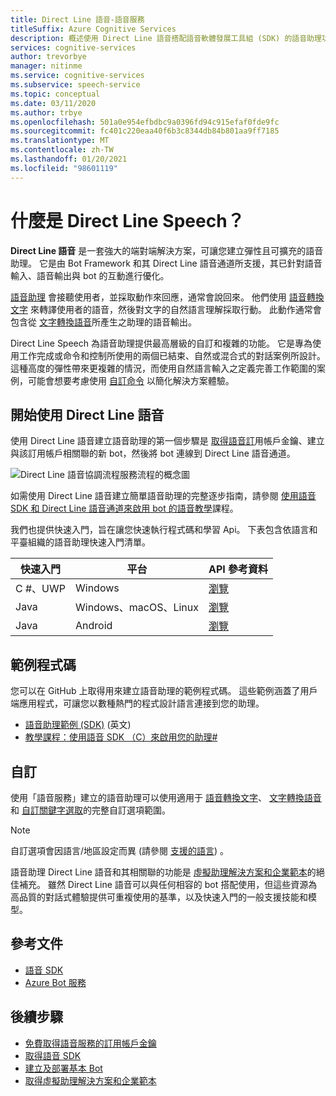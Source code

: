 ```yaml
---
title: Direct Line 語音-語音服務
titleSuffix: Azure Cognitive Services
description: 概述使用 Direct Line 語音搭配語音軟體發展工具組 (SDK) 的語音助理功能、功能及限制。
services: cognitive-services
author: trevorbye
manager: nitinme
ms.service: cognitive-services
ms.subservice: speech-service
ms.topic: conceptual
ms.date: 03/11/2020
ms.author: trbye
ms.openlocfilehash: 501a0e954efbdbc9a0396fd94c915efaf0fde9fc
ms.sourcegitcommit: fc401c220eaa40f6b3c8344db84b801aa9ff7185
ms.translationtype: MT
ms.contentlocale: zh-TW
ms.lasthandoff: 01/20/2021
ms.locfileid: "98601119"
---
```

# <a name="what-is-direct-line-speech"></a>什麼是 Direct Line Speech？

**Direct Line 語音** 是一套強大的端對端解決方案，可讓您建立彈性且可擴充的語音助理。 它是由 Bot Framework 和其 Direct Line 語音通道所支援，其已針對語音輸入、語音輸出與 bot 的互動進行優化。

[語音助理](voice-assistants.md) 會接聽使用者，並採取動作來回應，通常會說回來。 他們使用 [語音轉換文字](speech-to-text.md) 來轉譯使用者的語音，然後對文字的自然語言理解採取行動。 此動作通常會包含從 [文字轉換語音](text-to-speech.md)所產生之助理的語音輸出。

Direct Line Speech 為語音助理提供最高層級的自訂和複雜的功能。 它是專為使用工作完成或命令和控制所使用的兩個已結束、自然或混合式的對話案例所設計。 這種高度的彈性帶來更複雜的情況，而使用自然語言輸入之定義完善工作範圍的案例，可能會想要考慮使用 [自訂命令](custom-commands.md) 以簡化解決方案體驗。

## <a name="getting-started-with-direct-line-speech"></a>開始使用 Direct Line 語音

使用 Direct Line 語音建立語音助理的第一個步驟是 [取得語音訂](overview.md#try-the-speech-service-for-free)用帳戶金鑰、建立與該訂用帳戶相關聯的新 bot，然後將 bot 連線到 Direct Line 語音通道。

   ![Direct Line 語音協調流程服務流程的概念圖](media/voice-assistants/overview-directlinespeech.png "語音通道流程")

如需使用 Direct Line 語音建立簡單語音助理的完整逐步指南，請參閱 [使用語音 SDK 和 Direct Line 語音通道來啟用 bot 的語音教學](tutorial-voice-enable-your-bot-speech-sdk.md)課程。

我們也提供快速入門，旨在讓您快速執行程式碼和學習 Api。 下表包含依語言和平臺組織的語音助理快速入門清單。

| 快速入門 | 平台 | API 參考資料 |
|------------|----------|---------------|
| C #、UWP | Windows | [瀏覽](/dotnet/api/microsoft.cognitiveservices.speech) |
| Java | Windows、macOS、Linux | [瀏覽](/java/api/com.microsoft.cognitiveservices.speech) |
| Java | Android | [瀏覽](/java/api/com.microsoft.cognitiveservices.speech) |

## <a name="sample-code"></a>範例程式碼

您可以在 GitHub 上取得用來建立語音助理的範例程式碼。 這些範例涵蓋了用戶端應用程式，可讓您以數種熱門的程式設計語言連接到您的助理。

* [語音助理範例 (SDK)](https://aka.ms/csspeech/samples/#voice-assistants-quickstarts) \(英文\)
* [教學課程：使用語音 SDK （C）來啟用您的助理#](tutorial-voice-enable-your-bot-speech-sdk.md)

## <a name="customization"></a>自訂

使用「語音服務」建立的語音助理可以使用適用于 [語音轉換文字](speech-to-text.md)、 [文字轉換語音](text-to-speech.md)和 [自訂關鍵字選取](./custom-keyword-basics.md)的完整自訂選項範圍。

> [!NOTE]
> 自訂選項會因語言/地區設定而異 (請參閱 [支援的語言](./language-support.md)) 。

語音助理 Direct Line 語音和其相關聯的功能是 [虛擬助理解決方案和企業範本](/azure/bot-service/bot-builder-enterprise-template-overview)的絕佳補充。 雖然 Direct Line 語音可以與任何相容的 bot 搭配使用，但這些資源為高品質的對話式體驗提供可重複使用的基準，以及快速入門的一般支援技能和模型。

## <a name="reference-docs"></a>參考文件

* [語音 SDK](./speech-sdk.md)
* [Azure Bot 服務](/azure/bot-service/?view=azure-bot-service-4.0)

## <a name="next-steps"></a>後續步驟

* [免費取得語音服務的訂用帳戶金鑰](overview.md#try-the-speech-service-for-free)
* [取得語音 SDK](speech-sdk.md)
* [建立及部署基本 Bot](/azure/bot-service/bot-builder-tutorial-basic-deploy?view=azure-bot-service-4.0)
* [取得虛擬助理解決方案和企業範本](https://github.com/Microsoft/AI)
